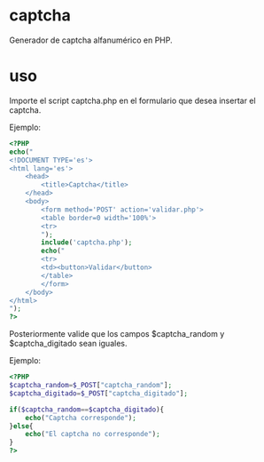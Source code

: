 # captcha
Generador de captcha alfanumérico en PHP.

# uso
Importe el script captcha.php en el formulario que desea insertar el captcha.


Ejemplo:

```php
<?PHP
echo("
<!DOCUMENT TYPE='es'>
<html lang='es'>
    <head>
        <title>Captcha</title>
    </head>
    <body>
        <form method='POST' action='validar.php'>
        <table border=0 width='100%'>
        <tr>
        ");
        include('captcha.php');
        echo("
        <tr>
        <td><button>Validar</button>
        </table>
        </form>
    </body>
</html>
");
?>
```

Posteriormente valide que los campos $captcha_random y $captcha_digitado sean iguales.

Ejemplo:

```php
<?PHP
$captcha_random=$_POST["captcha_random"];
$captcha_digitado=$_POST["captcha_digitado"];

if($captcha_random==$captcha_digitado){
    echo("Captcha corresponde");
}else{
    echo("El captcha no corresponde");
}
?>
```
